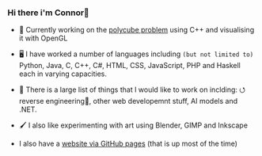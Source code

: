 ### Hi there i'm Connor👋

 - 🧊 Currently working on the [polycube problem](https://en.wikipedia.org/wiki/Polycube) using C++ and visualising it with OpenGL

- 🖥️ I have worked a number of languages including `(but not limited to)` Python, Java, C, C++, C#, HTML, CSS, JavaScript, PHP and Haskell each in varying capacities. 

- 🔭 There is a large list of things that I would like to work on inclding: ⭯ reverse engineering🔧, other web developemnt stuff, AI models and .NET.
<!-- - 🌱 I’m currently learning, and number of different frameworks -->

- 🖌️ I also like experimenting with art using Blender, GIMP and Inkscape

- I also have a [website via GitHub pages](https://c-0b.github.io) (that is up most of the time)
